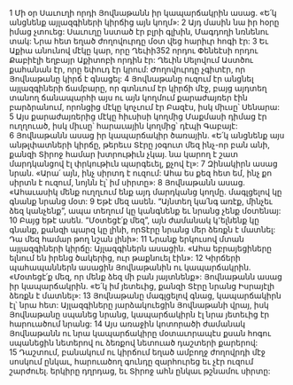 1 Մի օր Սաւուղի որդի Յովնաթանն իր կապարճակրին ասաց. «Ե՛կ անցնենք այլազգիների կիրճից այն կողմ»: 2 Այդ մասին նա իր հօրը իմաց չտուեց: Սաւուղը նստած էր բլրի գլխին, Մագդողի նռնենու տակ: Նրա հետ եղած ժողովուրդը մօտ վեց հարիւր հոգի էր: 3 Եւ Աքիա անունով մէկը կար, որը Ղեւիի352 որդու Փենեէսի որդու Քաբիէլի եղբայր Աքիտոբի որդին էր: Ղեւին Սելովում Աստծու քահանան էր, որը եփուդ էր կրում: Ժողովուրդը չգիտէր, որ Յովնաթանը կիրճ է գնացել:
4 Յովնաթանը ուզում էր անցնել այլազգիների ճամբարը, որ գտնւում էր կիրճի մէջ, բայց այդտեղ տանող ճանապարհի այս ու այն կողմում քարաժայռեր էին բարձրանում, որոնցից մէկը կոչւում էր Բազէս, իսկ միւսը՝ Սենարա: 5 Այս քարաժայռերից մէկը հիւսիսի կողմից Մաքմասի դիմաց էր ուղղուած, իսկ միւսը՝ հարաւային կողմից՝ դէպի Գաբայէ: 6 Յովնաթանն ասաց իր կապարճակիր ծառային. «Ե՛կ անցնենք այս անթլփատների կիրճը, թերեւս Տէրը յօգուտ մեզ ինչ-որ բան անի, քանզի Տիրոջ համար խտրութիւն չկայ. նա կարող է շատ մարդկանցով էլ փրկութիւն պարգեւել, քչով էլ»: 7 Զինակիրն ասաց նրան. «Արա՛ այն, ինչ սիրտդ է ուզում: Ահա ես քեզ հետ եմ, ինչ քո սիրտն է ուզում, նոյնն էլ՝ իմ սիրտը»: 8 Յովնաթանն ասաց. «Ահաւասիկ մենք ուղղւում ենք այդ մարդկանց կողմը. մագլցելով կը գնանք նրանց մօտ: 9 Եթէ մեզ ասեն. “Այնտեղ կա՛նգ առէք, մինչեւ ձեզ կանչենք”, ապա տեղում կը կանգնենք եւ նրանց չենք մօտենայ: 10 Բայց եթէ ասեն. “Մօտեցէ՛ք մեզ”, այն ժամանակ կ՚ելնենք կը գնանք, քանզի պարզ կը լինի, որՏէրը նրանց մեր ձեռքն է մատնել: Դա մեզ համար թող նշան լինի»:
11 Նրանք երկուսով մտան այլազգիների կիրճը: Այլազգիներն ասացին. «Ահա եբրայեցիները ելնում են իրենց ծակերից, ուր թաքնուել էին»: 12 Կիրճերի պահապաններն ասացին Յովնաթանին ու կապարճակրին. «Մօտեցէ՛ք մեզ, որ մենք ձեզ մի բան յայտնենք»: Յովնաթանն ասաց իր կապարճակրին. «Ե՛կ իմ յետեւից, քանզի Տէրը նրանց Իսրայէլի ձեռքն է մատնել»: 13 Յովնաթանը մագլցելով գնաց, կապարճակիրն էլ՝ նրա հետ: Այլազգիները յարձակուեցին Յովնաթանի վրայ, իսկ Յովնաթանը սպանեց նրանց, կապարճակիրն էլ նրա յետեւից էր հարուածում նրանց: 14 Այս առաջին կոտորածի ժամանակ Յովնաթանն ու նրա կապարճակիրը մօտաւորապէս քսան հոգու սպանեցին նետերով ու ձեռքով նետուած դաշտերի քարերով: 15 Դաշտում, բանակում ու կիրճում եղած ամբողջ ժողովրդի մէջ սոսկում ընկաւ, հարուածող գունդը զարհուրեց եւ չէր ուզում շարժուել. երկիրը դղրդաց, եւ Տիրոջ ահն ընկաւ թշնամու սիրտը:
